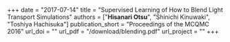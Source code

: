 +++
date = "2017-07-14"
title = "Supervised Learning of How to Blend Light Transport Simulations"
authors = ["**Hisanari Otsu**", "Shinichi Kinuwaki", "Toshiya Hachisuka"]
publication_short = "Proceedings of the MCQMC 2016"
url_doi = ""
url_pdf = "/download/blending.pdf"
url_project = ""
+++
